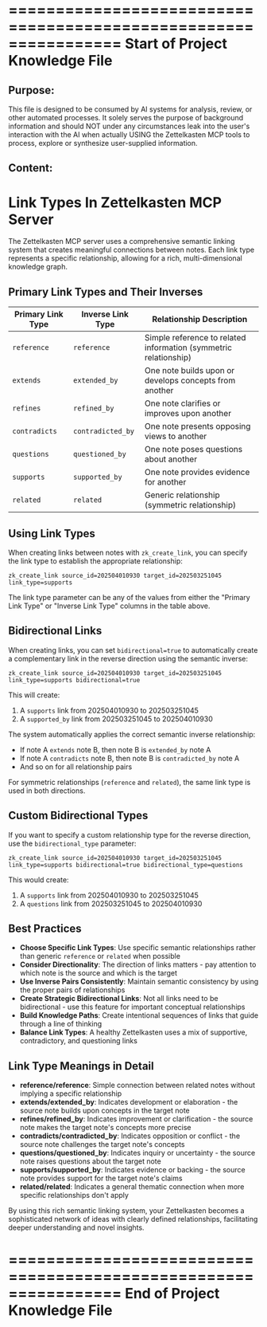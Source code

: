 ================================================================
Start of Project Knowledge File
================================================================

Purpose:
--------
This file is designed to be consumed by AI systems for analysis, review,
or other automated processes. It solely serves the purpose of background
information and should NOT under any circumstances leak into the user's
interaction with the AI when actually USING the Zettelkasten MCP tools to
process, explore or synthesize user-supplied information.

Content:
--------

# Link Types In Zettelkasten MCP Server

The Zettelkasten MCP server uses a comprehensive semantic linking system that creates meaningful connections between notes. Each link type represents a specific relationship, allowing for a rich, multi-dimensional knowledge graph.

## Primary Link Types and Their Inverses

| Primary Link Type | Inverse Link Type | Relationship Description |
|-------------------|-------------------|--------------------------|
| `reference` | `reference` | Simple reference to related information (symmetric relationship) |
| `extends` | `extended_by` | One note builds upon or develops concepts from another |
| `refines` | `refined_by` | One note clarifies or improves upon another |
| `contradicts` | `contradicted_by` | One note presents opposing views to another |
| `questions` | `questioned_by` | One note poses questions about another |
| `supports` | `supported_by` | One note provides evidence for another |
| `related` | `related` | Generic relationship (symmetric relationship) |

## Using Link Types

When creating links between notes with `zk_create_link`, you can specify the link type to establish the appropriate relationship:

```
zk_create_link source_id=202504010930 target_id=202503251045 link_type=supports
```

The link type parameter can be any of the values from either the "Primary Link Type" or "Inverse Link Type" columns in the table above.

## Bidirectional Links

When creating links, you can set `bidirectional=true` to automatically create a complementary link in the reverse direction using the semantic inverse:

```
zk_create_link source_id=202504010930 target_id=202503251045 link_type=supports bidirectional=true
```

This will create:
1. A `supports` link from 202504010930 to 202503251045
2. A `supported_by` link from 202503251045 to 202504010930

The system automatically applies the correct semantic inverse relationship:
- If note A `extends` note B, then note B is `extended_by` note A
- If note A `contradicts` note B, then note B is `contradicted_by` note A
- And so on for all relationship pairs

For symmetric relationships (`reference` and `related`), the same link type is used in both directions.

## Custom Bidirectional Types

If you want to specify a custom relationship type for the reverse direction, use the `bidirectional_type` parameter:

```
zk_create_link source_id=202504010930 target_id=202503251045 link_type=supports bidirectional=true bidirectional_type=questions
```

This would create:
1. A `supports` link from 202504010930 to 202503251045
2. A `questions` link from 202503251045 to 202504010930

## Best Practices

- **Choose Specific Link Types**: Use specific semantic relationships rather than generic `reference` or `related` when possible
- **Consider Directionality**: The direction of links matters - pay attention to which note is the source and which is the target
- **Use Inverse Pairs Consistently**: Maintain semantic consistency by using the proper pairs of relationships
- **Create Strategic Bidirectional Links**: Not all links need to be bidirectional - use this feature for important conceptual relationships
- **Build Knowledge Paths**: Create intentional sequences of links that guide through a line of thinking
- **Balance Link Types**: A healthy Zettelkasten uses a mix of supportive, contradictory, and questioning links

## Link Type Meanings in Detail

- **reference/reference**: Simple connection between related notes without implying a specific relationship
- **extends/extended_by**: Indicates development or elaboration - the source note builds upon concepts in the target note
- **refines/refined_by**: Indicates improvement or clarification - the source note makes the target note's concepts more precise
- **contradicts/contradicted_by**: Indicates opposition or conflict - the source note challenges the target note's concepts
- **questions/questioned_by**: Indicates inquiry or uncertainty - the source note raises questions about the target note
- **supports/supported_by**: Indicates evidence or backing - the source note provides support for the target note's claims
- **related/related**: Indicates a general thematic connection when more specific relationships don't apply

By using this rich semantic linking system, your Zettelkasten becomes a sophisticated network of ideas with clearly defined relationships, facilitating deeper understanding and novel insights.

================================================================
End of Project Knowledge File
================================================================